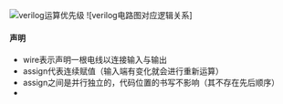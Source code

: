 ![verilog运算优先级](../预学习/verilog运算优先级.png)
![verilog电路图对应逻辑关系]
#### 声明
- wire表示声明一根电线以连接输入与输出
- assign代表连续赋值（输入端有变化就会进行重新运算）
- assign之间是并行独立的，代码位置的书写不影响（其不存在先后顺序）
- 